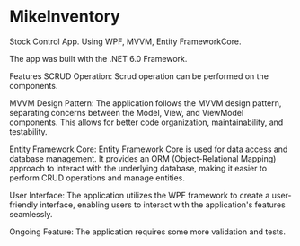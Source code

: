 # MikeInventory
Stock Control App. Using WPF, MVVM, Entity FrameworkCore.

The app was built with the .NET 6.0 Framework. 

Features
SCRUD Operation: Scrud operation can be performed on the components.

MVVM Design Pattern: The application follows the MVVM design pattern, separating concerns between the Model, View, and ViewModel components. This allows for better code organization, maintainability, and testability.

Entity Framework Core: Entity Framework Core is used for data access and database management. It provides an ORM (Object-Relational Mapping) approach to interact with the underlying database, making it easier to perform CRUD operations and manage entities.

User Interface: The application utilizes the WPF framework to create a user-friendly interface, enabling users to interact with the application's features seamlessly.

Ongoing Feature: The application requires some more validation and tests.
